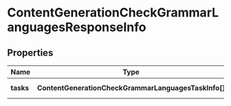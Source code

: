 # ContentGenerationCheckGrammarLanguagesResponseInfo

## Properties

| Name | Type | Description | Notes |
|------------ | ------------- | ------------- | -------------|
**tasks** | **ContentGenerationCheckGrammarLanguagesTaskInfo[]** | array of tasks |[optional]|